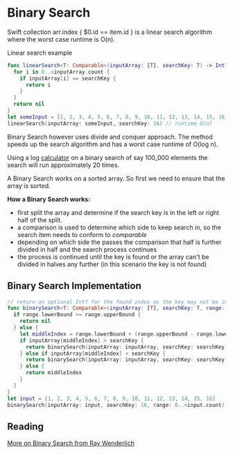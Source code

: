 # Binary Search

Swift collection arr.index { $0.id == item.id } is a linear search algorithm where the worst case runtime is O(n).

Linear search example
```swift
func linearSearch<T: Comparable>(inputArray: [T], searchKey: T) -> Int? {
  for i in 0..<inputArray.count {
    if inputArray[i] == searchKey {
      return i
    }
  }
  return nil
}
let someInput = [1, 2, 3, 4, 5, 6, 7, 8, 9, 10, 11, 12, 13, 14, 15, 16]
linearSearch(inputArray: someInput, searchKey: 16) // runtime O(n)
```

Binary Search however uses divide and conquer approach. The method speeds up the search algorithm and has a worst case runtime of O(log n).

Using a log [calculator](https://www.rapidtables.com/calc/math/Log_Calculator.html) on a binary search of say 100_000 elements the search will run approximately 20 times.

A Binary Search works on a sorted array. So first we need to ensure that the array is sorted.

**How a Binary Search works:**   

- first split the array and determine if the search key is in the left or right half of the split.
- a comparison is used to determine which side to keep search in, so the search item needs to conform to _comparable_
- depending on which side the passes the comparison that half is further divided in half and the search process continues
- the process is continued until the key is found or the array can't be divided in halves any further (in this scenario the key is not found)

## Binary Search Implementation

```swift
// return an optional Int? for the found index as the key may not be in the array
func binarySearch<T: Comparable>(inputArray: [T], searchKey: T, range: Range<Int>) -> Int? {
  if range.lowerBound >= range.upperBound {
    return nil
  } else {
    let middleIndex = range.lowerBound + (range.upperBound - range.lowerBound) / 2
    if inputArray[middleIndex] > searchKey {
      return binarySearch(inputArray: inputArray, searchKey: searchKey, range: range.lowerBound..<middleIndex)
    } else if inputArray[middleIndex] < searchKey {
      return binarySearch(inputArray: inputArray, searchKey: searchKey, range: middleIndex + 1..<range.upperBound)
    } else {
      return middleIndex
    }
  }
}
let input = [1, 2, 3, 4, 5, 6, 7, 8, 9, 10, 11, 12, 13, 14, 15, 16]
binarySearch(inputArray: input, searchKey: 16, range: 0..<input.count)

```

## Reading

[More on Binary Search from Ray Wenderlich](https://github.com/raywenderlich/swift-algorithm-club/tree/master/Binary%20Search)  
